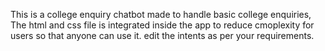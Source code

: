 This is a college enquiry chatbot made to handle basic college enquiries,
The html and css file is integrated inside the app to reduce cmoplexity for users so that anyone can use it.
edit the intents as per your requirements.
